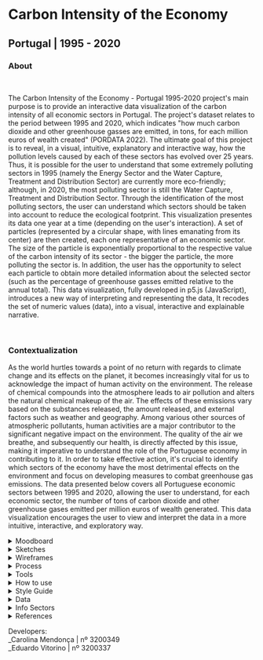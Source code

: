 <!--
**air-polution-portugal/air-![]()polution-portugal**
-->

<h1>Carbon Intensity of the Economy</h1>

<h2> Portugal | 1995 - 2020</h2>


<h3> About </h3>

<br>

<p>
    The Carbon Intensity of the Economy - Portugal 1995-2020 project's main purpose is to provide an interactive data visualization of the carbon intensity of all economic sectors in Portugal. The project's dataset relates to the period between 1995 and 2020, which indicates "how much carbon dioxide and other greenhouse gasses are emitted, in tons, for each million euros of wealth created" (PORDATA 2022). The ultimate goal of this project is to reveal, in a visual, intuitive, explanatory and interactive way, how the pollution levels caused by each of these sectors has evolved over 25 years. Thus, it is possible for the user to understand that some extremely polluting sectors in 1995 (namely the Energy Sector and the Water Capture, Treatment and Distribution Sector) are currently more eco-friendly; although, in 2020, the most polluting sector is still the Water Capture, Treatment and Distribution Sector. Through the identification of the most polluting sectors, the user can understand which sectors should be taken into account to reduce the ecological footprint. This visualization presentes its data one year at a time (depending on the user's interaction). A set of particles (represented by a circular shape, with lines emanating from its center) are then created, each one representative of an economic sector. The size of the particle is exponentially proportional to the respective value of the carbon intensity of its sector - the bigger the particle, the more polluting the sector is. In addition, the user has the opportunity to select each particle to obtain more detailed information about the selected sector (such as the percentage of greenhouse gasses emitted relative to the annual total). This data visualization, fully developed in p5.js (JavaScript), introduces a new way of interpreting and representing the data, It recodes the set of numeric values (data), into a visual, interactive and explainable narrative.
</p>

<br>

<h3> Contextualization </h3>
<p>
    As the world hurtles towards a point of no return with regards to climate change and its effects on the planet, it becomes increasingly vital for us to acknowledge the impact of human activity on the environment. The release of chemical compounds into the atmosphere leads to air pollution and alters the natural chemical makeup of the air. The effects of these emissions vary based on the substances released, the amount released, and external factors such as weather and geography. Among various other sources of atmospheric pollutants, human activities are a major contributor to the significant negative impact on the environment. The quality of the air we breathe, and subsequently our health, is directly affected by this issue, making it imperative to understand the role of the Portuguese economy in contributing to it. In order to take effective action, it's crucial to identify which sectors of the economy have the most detrimental effects on the environment and focus on developing measures to combat greenhouse gas emissions. The data presented below covers all Portuguese economic sectors between 1995 and 2020, allowing the user to understand, for each economic sector, the number of tons of carbon dioxide and other greenhouse gases emitted per million euros of wealth generated. This data visualization encourages the user to view and interpret the data in a more intuitive, interactive, and exploratory way.
</p>

<details><summary>Moodboard</summary>

![](anexos_relatorio/moodboard.jpg)

<br>

</details>

<details><summary> Sketches </summary>

![](anexos_relatorio/WireFrame_1.jpg)

![](anexos_relatorio/WireFrame_2.jpg)

![](anexos_relatorio/WireFrame_3.jpg)
</details>

<details><summary>Wireframes</summary>

![](anexos_relatorio/WireFrame_Figma_1.jpg)
![](anexos_relatorio/WireFrame_Figma_2.jpg)
![](anexos_relatorio/WireFrame_Figma_3.jpg)
![](anexos_relatorio/WireFrame_Figma_4.jpg)
![](anexos_relatorio/WireFrame_Figma_5.jpg)
</details>

<details><summary> Process </summary>

<br>

![](anexos_relatorio/sequencia.gif)

<br>

</details>

<details><summary> Tools </summary>
<br>

Microsoft Excel: Data Table

Paper and Pencil: Sketches

Figma: High-fidelity prototype (Wireframes)

P5.js: Code

[Library - C2.js](https://c2js.org/)

<br>
</details>

<details><summary>How to use</summary>

![](anexos_relatorio/como_utilizar_1.jpg)
![](anexos_relatorio/como_utilizar_2.jpg)
![](anexos_relatorio/como_utilizar_3.jpg)
![](anexos_relatorio/como_utilizar_4.jpg)
![](anexos_relatorio/como_utilizar_5.jpg)

<br>

</details>

<details><summary>Style Guide</summary>

<br>

![](anexos_relatorio/style_guide.jpg)

<br>
</details>

<details><summary> Data </summary>
<br>
[Data source](https://www.pordata.pt/portugal/intensidade+carbonica+da+economia+por+setor+de+atividade-3477)
<br>

[Data table](https://github.com/air-polution-portugal/air-polution-portugal.github.io/blob/main/00-Dados.csv)
</details>

<details><summary> Info Sectors </summary>
<br>

[( 0 ) Primary Sector](https://eportugal.gov.pt/categorias-de-actividade/agrc-anml-flrst-pesca)
<br>
[( 1 ) Extractive Industries](https://eportugal.gov.pt/categorias-de-actividade/extrativas)
<br>
[( 2 ) Manufacturing](https://eportugal.gov.pt/categorias-de-actividade/transformadoras)
<br>
[( 3 ) Energy](https://eportugal.gov.pt/categorias-de-actividade/elet-gas-vap-quen-frio)
<br>
[( 4 ) Water Capture, Treatment and Distribution](https://www.gee.gov.pt/pt/lista-publicacoes/estatisticas-setoriais/e-captacao-tratamento-e-distribuicao-de-agua-saneamento-gestao-de-residuos-e-despoluicao/36-captacao-tratamento-e-distribuicao-de-agua)
<br>
[( 5 ) Construction](https://eportugal.gov.pt/categorias-de-actividade/construcao)
<br>
[( 6 ) Tertiary Sector](https://eportugal.gov.pt/categorias-de-actividade/grossis-retalho-repar-auto-moto)
<br>
[( 7 ) Transport and Storage](https://eportugal.gov.pt/categorias-de-actividade/transporte-armazenam)
<br>
[( 8 ) Housing and Catering](https://eportugal.gov.pt/categorias-de-actividade/alojam-restaur)
<br>
[( 9 ) Information and Communication](https://eportugal.gov.pt/categorias-de-actividade/inform-comunic)
<br>
[( 10 ) Financial and Insurance Activities](https://eportugal.gov.pt/categorias-de-actividade/financeiro)
<br>
[( 11 ) Real Estate Activities](https://eportugal.gov.pt/categorias-de-actividade/imobiliario)
<br>
[( 12 ) Consulting, Scientific, Technical](https://eportugal.gov.pt/categorias-de-actividade/consult-cient-tecnic-similar)
<br>
[( 13 ) Administrative and Support Service Activities](https://eportugal.gov.pt/categorias-de-actividade/admin-apoio)
<br>
[( 14 ) Public Administration](https://dados.gov.pt/pt/datasets/administracao-publica-e-defesa-seguranca-social-obrigatoria/)
<br>
[( 15 ) Education](https://eportugal.gov.pt/categorias-de-actividade/educacao)
<br>
[( 16 ) Human Health Activities and Social Support](https://eportugal.gov.pt/categorias-de-actividade/saude-apoiosocial)
<br>
[( 17 ) Arts, Entertainment, Sports](https://eportugal.gov.pt/categorias-de-actividade/arte-desp-recreacao)
<br>
[( 18 ) Other Services](https://eportugal.gov.pt/categorias-de-actividade/outros-servpessoais)
<br>

</details>


<details><summary> References </summary>
<br>

CRUZ, Pedro & SHIBUYA, Felipe.(n.d.) _[] cene_. [Here]([<ins>http://pmcruz.com/works/-cene.html</ins>](http://pmcruz.com/works/-cene.html));

<br>

CRUZ, Pedro. _Visualizing Empires Decline_.(n.d.) [Here](http://pmcruz.com/works/visualizing-empires-decline.html);

<br>

CRUZ, Pedro & WIHBEY, John & GHAEL, Avni & SHIBUYA, Felipe.(n.d.) _Simulated Dendrochronology of U.S. immigration_. [Here](https://pmcruz.com/dendrochronology/);

<br>

CRUZ, Pedro.(n.d.) _Um ecossistema POLÍTICO-EMPRESARIAL_. [Here](https://pmcruz.com/eco/);

<br>

FRAGAPANE, Federica. (2022)._Energy demand and the rhythm of everyday life_. Behance. [Here](https://www.behance.net/gallery/153326341/Energy-demand-and-the-rhythm-of-everyday-life);

<br>

FRAGAPANE, Federica & PIACENTINI, Alex. (2021). _Hearts and minds_. Behance. [Here](https://www.behance.net/gallery/133409063/Hearts-and-minds);

<br>

FRAGAPANE, Federica & PIACENTINI, Alex. (2020). _Key Workers–Migrants’ contribution to COVID-19 response_. Behance. [Here](https://www.behance.net/gallery/99331127/Key-WorkersMigrants-contributionto-COVID-19-response);

<br>

FRAGAPANE, Federica. (2020). _Noise pollution_. Behance. [Here](https://www.behance.net/gallery/96908251/Noise-pollution);

<br>

FRAGAPANE, Federica. (2022). _The deepest lakes_. Behance. [Here](https://www.behance.net/gallery/148418917/The-deepest-lakes);

<br>

FRAGAPANE, Federica & PIACENTINI, Alex. (2021). _The Mayors Dialogue on Growth and Solidarity_. Behance. [Here](https://www.behance.net/gallery/111133627/The-Mayors-Dialogue-on-Growth-and-Solidarity);

<br>

FUTUREDELUXE. (2009). _Life in 2050 Ident_. Vimeo. [Here](https://vimeo.com/10924639?login=true);

<br>

GARAKUTAMUTANT (2015). _Processing animation art ( 作品 )" Disease Circles " : Garakuta Mutant_. Youtube. [Here](https://www.youtube.com/watch?v=3XbTzw9tXOk&list=PLdmBHU4Jaa1j3S_FDImTyLgnHittN6XEI&index=4);

<br>

JACOB, Etienne. (2023). _bleuje : Animations_. [Here](https://bleuje.com/animationsite/);

<br>

PEARSON, Matt. (2011). _Generative Art - a practical guide using processing_. Manning Publications;

<br>

SHIFFMAN, Daniel. (2019). _Coding Challenge #123.1: Polar Perlin Noise Loops_. Youtube. [Here](https://www.youtube.com/watch?v=ZI1dmHv3MeM);

<br>

SHOEMAKER, Maxin. (2021). _Creative Coding Tutorial: Golden Ratio Sunflower Spiral in P5.js (Javascript)_. Youtube. [Here](https://www.youtube.com/watch?v=RrSOv9FH6uo&t=496s);

<br>

VARONE, Jason.(n.d.) _Institute of Fine Arts Dissertations_. [Here](https://yining1023.github.io/IFA/projects/ifa-dissertation/);

</details>

<p>
Developers:
    <br>
    _Carolina Mendonça | nº 3200349
    <br>
    _Eduardo Vitorino | nº 3200337
</p>

